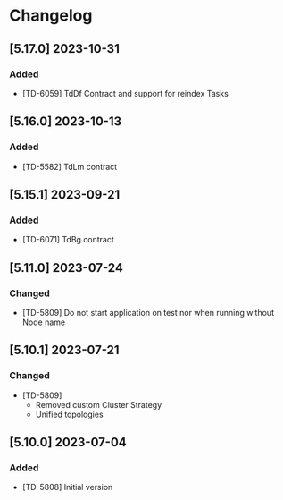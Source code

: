# Changelog

## [5.17.0] 2023-10-31

### Added

- [TD-6059] TdDf Contract and support for reindex Tasks

## [5.16.0] 2023-10-13

### Added

- [TD-5582] TdLm contract

## [5.15.1] 2023-09-21

### Added

- [TD-6071] TdBg contract

## [5.11.0] 2023-07-24

### Changed

- [TD-5809] Do not start application on test nor when running without Node name

## [5.10.1] 2023-07-21

### Changed

- [TD-5809]
  - Removed custom Cluster Strategy
  - Unified topologies

## [5.10.0] 2023-07-04

### Added

- [TD-5808] Initial version
